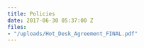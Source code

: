 ```yaml
---
title: Policies
date: 2017-06-30 05:37:00 Z
files:
- "/uploads/Hot_Desk_Agreement_FINAL.pdf"
---
```


